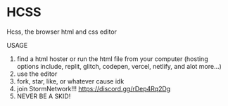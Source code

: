 # HCSS
Hcss, the browser html and css editor

USAGE
1. find a html hoster or run the html file from your computer (hosting options include, replit, glitch, codepen, vercel, netlify, and alot more...)
2. use the editor
3. fork, star, like, or whatever cause idk
4. join StormNetwork!!! https://discord.gg/rDep4Rq2Dg
5. NEVER BE A SKID!
